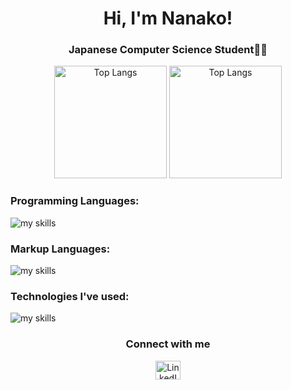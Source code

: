 <h1 align="center">Hi, I'm Nanako!</h1>
<h3 align="center">Japanese Computer Science Student👩‍💻</h3>

<p align="center">
<img alt="Top Langs" height="180px" src="https://github-readme-stats.vercel.app/api/top-langs/?username=miyagawananako&layout=donut&theme=radical&bg_color=0D1117&hide_border=true" />
<img alt="Top Langs" height="180px" src="https://github-readme-stats.vercel.app/api?username=miyagawananako&theme=radical&bg_color=0D1117&hide_border=true&count_private=true" />

</p>

<h3 align="left">Programming Languages:</h3>

<img alt="my skills" src="https://skillicons.dev/icons?theme=dark&perline=8&i=haskell,typescript,python,c,java,javascript,ocaml,go" />

<h3 align="left">Markup Languages:</h3>

<img alt="my skills" src="https://skillicons.dev/icons?theme=dark&perline=8&i=html,css" />

<h3 align="left">Technologies I've used:</h3>

<img alt="my skills" src="https://skillicons.dev/icons?theme=dark&perline=8&i=react,git,github,gitlab,githubactions,styledcomponents,sentry,graphql,latex,pytorch,wordpress,docker,postgres,emacs,vscode,figma,debian,elasticsearch,gcp,yarn" />

<h3 align="center">Connect with me</h3>

<p align="center">
  <a href="www.linkedin.com/in/nanako-miyagawa-513932271/" target="blank">
    <img align="center" src="https://raw.githubusercontent.com/rahuldkjain/github-profile-readme-generator/master/src/images/icons/Social/linked-in-alt.svg" alt="LinkedIn" height="30" width="40" />
  </a>
  </a>
</p>
